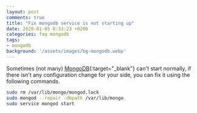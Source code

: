 ```yaml
---
layout: post
comments: true
title: "Fix mongodb service is not starting up"
date: 2020-01-05 8:33:23 +0200
categories: faq mongodb
tags:
- mongodb
background: '/assets/images/bg-mongodb.webp'
---
```


Sometimes (not many) [MongoDB](https://www.mongodb.com/){:target="_blank"} can't start normally, if there isn't any configuration change for your side, you can fix it using the following commands.

```bash
sudo rm /var/lib/mongo/mongod.lock
sudo mongod --repair -dbpath /var/lib/mongo
sudo service mongod start
```
